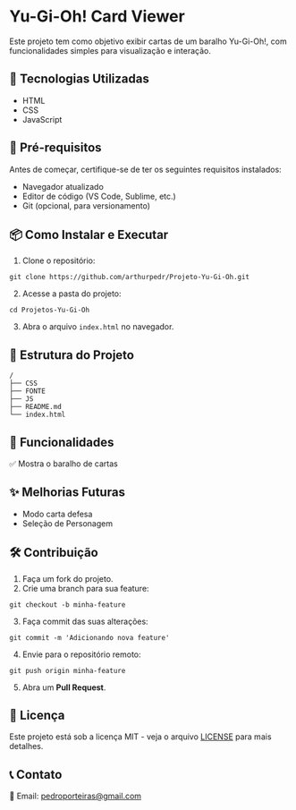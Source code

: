 # Yu-Gi-Oh! Card Viewer

Este projeto tem como objetivo exibir cartas de um baralho Yu-Gi-Oh!, com funcionalidades simples para visualização e interação.

## 🚀 Tecnologias Utilizadas

- HTML
- CSS
- JavaScript

## 📌 Pré-requisitos

Antes de começar, certifique-se de ter os seguintes requisitos instalados:
- Navegador atualizado
- Editor de código (VS Code, Sublime, etc.)
- Git (opcional, para versionamento)

## 📦 Como Instalar e Executar

1. Clone o repositório:
```
git clone https://github.com/arthurpedr/Projeto-Yu-Gi-Oh.git
```
2. Acesse a pasta do projeto:
```
cd Projetos-Yu-Gi-Oh
```
3. Abra o arquivo `index.html` no navegador.

## 📄 Estrutura do Projeto

```
/
├── CSS
├── FONTE
├── JS
├── README.md
└── index.html
```

## 📌 Funcionalidades

✅ Mostra o baralho de cartas

## ✨ Melhorias Futuras
 - Modo carta defesa
 - Seleção de Personagem 

## 🛠️ Contribuição

1. Faça um fork do projeto.
2. Crie uma branch para sua feature:
```
git checkout -b minha-feature
```
3. Faça commit das suas alterações:
```
git commit -m 'Adicionando nova feature'
```
4. Envie para o repositório remoto:
```
git push origin minha-feature
```
5. Abra um **Pull Request**.

## 📜 Licença

Este projeto está sob a licença MIT - veja o arquivo [LICENSE](LICENSE) para mais detalhes.

## 📞 Contato
📧 Email: pedroporteiras@gmail.com








